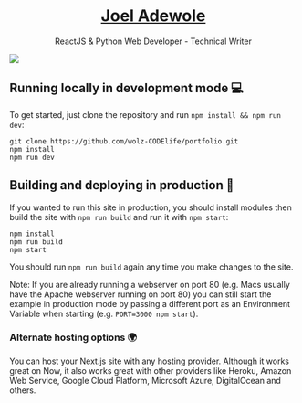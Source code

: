 <p align="center">
    <h1 align="center"><a href="https://wolzcodelife.web.app/">Joel Adewole</a></h1>
<p align="center">ReactJS & Python Web Developer - Technical Writer</p>

</p>

<img src="https://i.postimg.cc/yYyq5X44/image.png"/>

## Running locally in development mode 💻

To get started, just clone the repository and run `npm install && npm run dev`:

    git clone https://github.com/wolz-CODElife/portfolio.git
    npm install
    npm run dev

## Building and deploying in production 🚀

If you wanted to run this site in production, you should install modules then
build the site with `npm run build` and run it with `npm start`:

    npm install
    npm run build
    npm start

You should run `npm run build` again any time you make changes to the site.

Note: If you are already running a webserver on port 80 (e.g. Macs usually have
the Apache webserver running on port 80) you can still start the example in
production mode by passing a different port as an Environment Variable when
starting (e.g. `PORT=3000 npm start`).

### Alternate hosting options 🌍

You can host your Next.js site with any hosting provider. Although it works
great on Now, it also works great with other providers like Heroku, Amazon Web
Service, Google Cloud Platform, Microsoft Azure, DigitalOcean and others.
